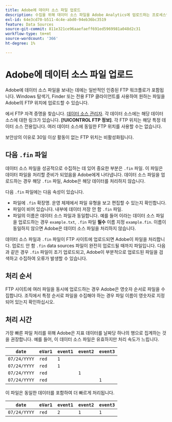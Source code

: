 ```yaml
---
title: Adobe에 데이터 소스 파일 업로드
description: 수집을 위해 데이터 소스 파일을 Adobe Analytics에 업로드하는 프로세스입니다.
exl-id: 64e3cd70-b511-4c4e-abd0-94eb36bc3519
feature: Data Sources
source-git-commit: 811e321ce96aaefaeff691ed5969981a048d2c31
workflow-type: tm+mt
source-wordcount: '366'
ht-degree: 1%

---
```


# Adobe에 데이터 소스 파일 업로드

Adobe에 데이터 소스 파일을 보내는 데에는 일반적인 인증된 FTP 워크플로가 포함됩니다. Windows 탐색기, Finder 또는 전용 FTP 클라이언트를 사용하여 원하는 파일을 Adobe의 FTP 위치에 업로드할 수 있습니다.

에서 FTP 자격 증명을 찾습니다. [데이터 소스 관리자](manage.md). 각 데이터 소스에는 해당 데이터 소스에 대한 링크가 있습니다. **[!UICONTROL FTP 정보]**. 각 FTP 위치는 해당 특정 데이터 소스 전용입니다. 여러 데이터 소스에 동일한 FTP 위치를 사용할 수는 없습니다.

보안상의 이유로 30일 이상 활동이 없는 FTP 위치는 비활성화됩니다.

## 다음 `.fin` 파일

데이터 소스 파일을 성공적으로 수집하는 데 있어 중요한 부분은 `.fin` 파일. 이 파일은 데이터 파일을 처리할 준비가 되었음을 Adobe에게 나타냅니다. 데이터 소스 파일을 업로드하는 경우 해당 `.fin` 파일, Adobe은 해당 데이터를 처리하지 않습니다.

다음 `.fin` 파일에는 다음 속성이 있습니다.

* 파일에 `.fin` 확장명. 운영 체제에서 파일 유형을 보고 편집할 수 있는지 확인합니다.
* 파일이 비어 있습니다. 내부에 데이터 저장 안 함 `.fin` 파일.
* 파일의 이름은 데이터 소스 파일과 동일합니다. 예를 들어 이라는 데이터 소스 파일을 업로드하는 경우 `example.txt`, `.fin` 파일 **필수** 이름 지정 `example.fin`. 이름이 동일하지 않으면 Adobe은 데이터 소스 파일을 처리하지 않습니다.

데이터 소스 파일과 `.fin` 파일이 FTP 사이트에 업로드되면 Adobe이 파일을 처리합니다. 업로드 안 함 `.fin` data sources 파일이 완전히 업로드될 때까지 파일입니다. 다음과 같은 경우 `.fin` 파일이 조기 업로드되고, Adobe이 부분적으로 업로드된 파일을 검색하고 수집하여 오류가 발생할 수 있습니다.

## 처리 순서

FTP 사이트에 여러 파일을 동시에 업로드하는 경우 Adobe은 영숫자 순서로 파일을 수집합니다. 조직에서 특정 순서로 파일을 수집해야 하는 경우 파일 이름이 영숫자로 지정되어 있는지 확인하십시오.

## 처리 시간

가장 빠른 파일 처리를 위해 Adobe은 지표 데이터를 날짜당 하나의 행으로 집계하는 것을 권장합니다. 예를 들어, 이 데이터 소스 파일은 유효하지만 처리 속도가 느립니다.

| `date` | `eVar1` | `event1` | `event2` | `event3` |
| --- | --- | --- | --- | --- |
| `07/24/YYYY` | `red` | `1` | | |
| `07/24/YYYY` | `red` | `1` | | |
| `07/24/YYYY` | `red` | | `1` | |
| `07/24/YYYY` | `red` | | | `1` |

이 파일은 동일한 데이터를 포함하여 더 빠르게 처리됩니다.

| `date` | `eVar1` | `event1` | `event2` | `event3` |
| --- | --- | --- | --- | --- |
| `07/24/YYYY` | `red` | `2` | `1` | `1` |
